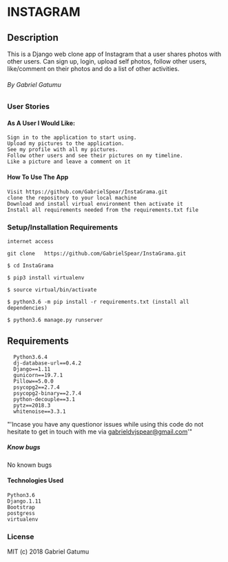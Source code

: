 # INSTAGRAM

##  Description

This is a Django web clone app of Instagram that a user shares photos with other users. Can sign up, login, upload self photos, follow other users, like/comment on their photos and do a list of other activities.

######  By Gabriel Gatumu


### User Stories

####  As A User I Would Like:

    Sign in to the application to start using.
    Upload my pictures to the application.
    See my profile with all my pictures.
    Follow other users and see their pictures on my timeline.
    Like a picture and leave a comment on it


####  How To Use The App

    Visit https://github.com/GabrielSpear/InstaGrama.git
    clone the repository to your local machine
    Download and install virtual environment then activate it
    Install all requirements needed from the requirements.txt file


### Setup/Installation Requirements

    internet access

    git clone   https://github.com/GabrielSpear/InstaGrama.git

    $ cd InstaGrama

    $ pip3 install virtualenv

    $ source virtual/bin/activate

    $ python3.6 -m pip install -r requirements.txt (install all dependencies)

    $ python3.6 manage.py runserver


##  Requirements

      Python3.6.4
      dj-database-url==0.4.2
      Django==1.11
      gunicorn==19.7.1
      Pillow==5.0.0
      psycopg2==2.7.4
      psycopg2-binary==2.7.4
      python-decouple==3.1
      pytz==2018.3
      whitenoise==3.3.1

"'Incase you have any questionor issues while using this code do not hesitate to get in touch with me via gabrieldvjspear@gmail.com'"


##### Know bugs

No known bugs

####  Technologies Used

    Python3.6
    Django.1.11
    Bootstrap
    postgress
    virtualenv

### License

MIT (c) 2018 Gabriel Gatumu
